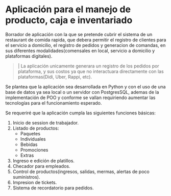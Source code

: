 # Aplicación para el manejo de producto, caja e inventariado

Borrador de aplicación con la que se pretende cubrir el sistema de un restaurant de comida rapida, que debera
permitir el registro de clientes para el servicio a domicilio, el registro de pedidos y generacion de comandas, en sus diferentes modalidades(comensales en local, servicio a domicilio y plataformas digitales).

>| La aplicación unicamente generara un registro de los pedidos por plataforma, y sus costos ya que no interactuara directamente con las plataformas(Didi, Uber, Rappi, etc).

Se plantea que la aplicación sea desarrollada en Python y con el uso de una base de datos ya sea local o un servidor con PostgresSQL, ademas de la implementación de POO y conforme se vallan requiriendo aumentar las tecnologías para el funcionamiento esperado.

Se requeriré que la aplicación cumpla las siguientes funciones básicas:

1. Inicio de session de trabajador.
2. Listado de productos:
    * Paquetes
    * Individuales
    * Bebidas
    * Promociones
    * Extras
3. Ingreso e edición de platillos.
4. Checador para empleados.
5. Control de productos(ingresos, salidas, mermas, alertas de poco suministros).
6. Impresion de tickets.
7. Sistema de recordatorio para pedidos.

